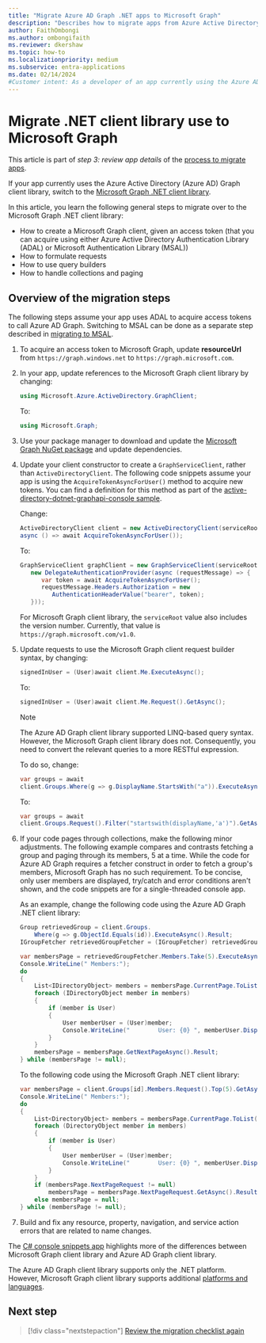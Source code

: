 ```yaml
---
title: "Migrate Azure AD Graph .NET apps to Microsoft Graph"
description: "Describes how to migrate apps from Azure Active Directory (Azure AD) Graph APIs to Microsoft Graph APIs."
author: FaithOmbongi
ms.author: ombongifaith
ms.reviewer: dkershaw
ms.topic: how-to
ms.localizationpriority: medium
ms.subservice: entra-applications
ms.date: 02/14/2024
#Customer intent: As a developer of an app currently using the Azure AD Graph .NET client library, I want to migrate my app to use the Microsoft Graph .NET client library, as I migrate from Azure AD Graph to Microsoft Graph.
---
```


# Migrate .NET client library use to Microsoft Graph

This article is part of *step 3: review app details* of the [process to migrate apps](migrate-azure-ad-graph-planning-checklist.md).

If your app currently uses the Azure Active Directory (Azure AD) Graph client library, switch to the [Microsoft Graph .NET client library](https://github.com/microsoftgraph/msgraph-sdk-dotnet).

In this article, you learn the following general steps to migrate over to the Microsoft Graph .NET client library:
- How to create a Microsoft Graph client, given an access token (that you can acquire using either Azure Active Directory Authentication Library (ADAL) or Microsoft Authentication Library (MSAL))
- How to formulate requests
- How to use query builders
- How to handle collections and paging  

## Overview of the migration steps

The following steps assume your app uses ADAL to acquire access tokens to call Azure AD Graph. Switching to MSAL can be done as a separate step described in [migrating to MSAL](./migrate-azure-ad-graph-authentication-library.md#migrating-to-msal).

1. To acquire an access token to Microsoft Graph, update **resourceUrl** from `https://graph.windows.net` to `https://graph.microsoft.com`.

2. In your app, update references to the Microsoft Graph client library by changing:

    ``` csharp
    using Microsoft.Azure.ActiveDirectory.GraphClient;
    ```

    To:

    ``` csharp
    using Microsoft.Graph;
    ```

3. Use your package manager to download and update the [Microsoft Graph NuGet package](https://www.nuget.org/packages/Microsoft.Graph/) and update dependencies.

4. Update your client constructor to create a `GraphServiceClient`, rather than `ActiveDirectoryClient`.  The following code snippets assume your app is using the `AcquireTokenAsyncForUser()` method to acquire new tokens. You can find a definition for this method as part of the [active-directory-dotnet-graphapi-console sample](https://github.com/Azure-Samples/active-directory-dotnet-graphapi-console/blob/archive/GraphConsoleAppV3/AuthenticationHelper.cs).

    Change:

    ``` csharp
    ActiveDirectoryClient client = new ActiveDirectoryClient(serviceRoot,
    async () => await AcquireTokenAsyncForUser());
    ```

    To:

    ``` csharp
    GraphServiceClient graphClient = new GraphServiceClient(serviceRoot,
       new DelegateAuthenticationProvider(async (requestMessage) => {
          var token = await AcquireTokenAsyncForUser();
          requestMessage.Headers.Authorization = new
             AuthenticationHeaderValue("bearer", token);
       }));
    ```

    For Microsoft Graph client library, the `serviceRoot` value also includes the version number. Currently, that value is `https://graph.microsoft.com/v1.0`.

5. Update requests to use the Microsoft Graph client request builder syntax, by changing:

    ``` csharp
    signedInUser = (User)await client.Me.ExecuteAsync();
    ```

    To:

    ``` csharp
    signedInUser = (User)await client.Me.Request().GetAsync();
    ```

    >[!NOTE]
    >The Azure AD Graph client library supported LINQ-based query
    syntax. However, the Microsoft Graph client library does not.  Consequently, you need to convert the relevant queries to a more RESTful expression.  

    To do so, change:

    ``` csharp
    var groups = await
    client.Groups.Where(g => g.DisplayName.StartsWith("a")).ExecuteAsync();
    ```

    To:

    ``` csharp
    var groups = await
    client.Groups.Request().Filter("startswith(displayName,'a')").GetAsync();
    ```

6. If your code pages through collections, make the following minor adjustments. The following example compares and contrasts fetching a group and paging through its members, 5 at a time. While the code for Azure AD Graph requires a fetcher construct in order to fetch a group's members, Microsoft Graph has no such requirement. To be concise, only user members are displayed, try/catch and error conditions aren't shown, and the code snippets are for a single-threaded console app.

    As an example, change the following code using the Azure AD Graph .NET client library:

    ```csharp
    Group retrievedGroup = client.Groups.
        Where(g => g.ObjectId.Equals(id)).ExecuteAsync().Result;
    IGroupFetcher retrievedGroupFetcher = (IGroupFetcher) retrievedGroup;

    var membersPage = retrievedGroupFetcher.Members.Take(5).ExecuteAsync().Result;
    Console.WriteLine(" Members:");
    do
    {
        List<IDirectoryObject> members = membersPage.CurrentPage.ToList();
        foreach (IDirectoryObject member in members)
        {
            if (member is User)
            {
                User memberUser = (User)member;
                Console.WriteLine("        User: {0} ", memberUser.DisplayName);
            }
        }
        membersPage = membersPage.GetNextPageAsync().Result;
    } while (membersPage != null);

    ```

    To the following code using the Microsoft Graph .NET client library:

    ```csharp
    var membersPage = client.Groups[id].Members.Request().Top(5).GetAsync().Result;
    Console.WriteLine(" Members:");
    do
    {
        List<DirectoryObject> members = membersPage.CurrentPage.ToList();
        foreach (DirectoryObject member in members)
        {
            if (member is User)
            {
                User memberUser = (User)member;
                Console.WriteLine("        User: {0} ", memberUser.DisplayName);
            }
        }
        if (membersPage.NextPageRequest != null)
            membersPage = membersPage.NextPageRequest.GetAsync().Result;
        else membersPage = null;
    } while (membersPage != null);

    ```

7. Build and fix any resource, property, navigation, and service action errors that are related to name changes.

The [C# console snippets app](https://github.com/microsoftgraph/console-csharp-snippets-sample) highlights more of the differences between Microsoft Graph client library and Azure AD Graph client library.

The Azure AD Graph client library supports only the .NET platform. However, Microsoft Graph client library supports additional [platforms and languages](/graph/sdks/sdks-overview).

## Next step

> [!div class="nextstepaction"]
> [Review the migration checklist again](migrate-azure-ad-graph-planning-checklist.md)
